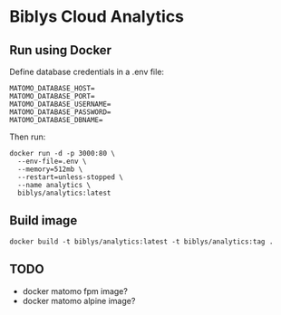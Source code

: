 # Biblys Cloud Analytics

## Run using Docker

Define database credentials in a .env file:

```env
MATOMO_DATABASE_HOST=
MATOMO_DATABASE_PORT=
MATOMO_DATABASE_USERNAME=
MATOMO_DATABASE_PASSWORD=
MATOMO_DATABASE_DBNAME=
```

Then run:

```console
docker run -d -p 3000:80 \
  --env-file=.env \
  --memory=512mb \
  --restart=unless-stopped \
  --name analytics \
  biblys/analytics:latest
```

## Build image

```console
docker build -t biblys/analytics:latest -t biblys/analytics:tag .
```

## TODO

- docker matomo fpm image?
- docker matomo alpine image?

